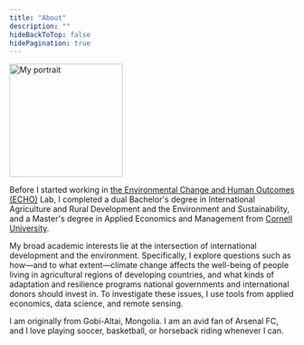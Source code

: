 ```yaml
---
title: "About"
description: ""
hideBackToTop: false
hidePagination: true
---
```


<img src="/images/Avirmed_2523.jpg" alt="My portrait" width="200"/>

Before I started working in [the Environmental Change and Human Outcomes (ECHO)](https://www.stanfordecholab.com) Lab, I completed a dual Bachelor's degree in International Agriculture and Rural Development and the Environment and Sustainability, and a Master's degree in Applied Economics and Management from [Cornell University](https://www.cornell.edu). 

My broad academic interests lie at the intersection of international development and the environment. Specifically, I explore questions such as how—and to what extent—climate change affects the well-being of people living in agricultural regions of developing countries, and what kinds of adaptation and resilience programs national governments and international donors should invest in. To investigate these issues, I use tools from applied economics, data science, and remote sensing.

I am originally from Gobi-Altai, Mongolia. I am an avid fan of Arsenal FC, and I love playing soccer, basketball, or horseback riding whenever I can.
